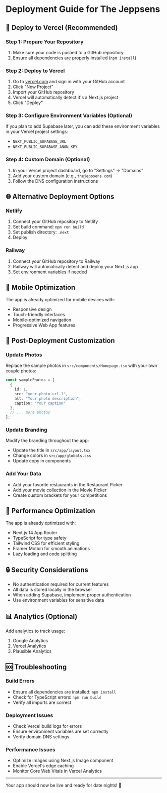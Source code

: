 # Deployment Guide for The Jeppsens

## 🚀 Deploy to Vercel (Recommended)

### Step 1: Prepare Your Repository
1. Make sure your code is pushed to a GitHub repository
2. Ensure all dependencies are properly installed (`npm install`)

### Step 2: Deploy to Vercel
1. Go to [vercel.com](https://vercel.com) and sign in with your GitHub account
2. Click "New Project"
3. Import your GitHub repository
4. Vercel will automatically detect it's a Next.js project
5. Click "Deploy"

### Step 3: Configure Environment Variables (Optional)
If you plan to add Supabase later, you can add these environment variables in your Vercel project settings:
- `NEXT_PUBLIC_SUPABASE_URL`
- `NEXT_PUBLIC_SUPABASE_ANON_KEY`

### Step 4: Custom Domain (Optional)
1. In your Vercel project dashboard, go to "Settings" → "Domains"
2. Add your custom domain (e.g., `thejeppsens.com`)
3. Follow the DNS configuration instructions

## 🌐 Alternative Deployment Options

### Netlify
1. Connect your GitHub repository to Netlify
2. Set build command: `npm run build`
3. Set publish directory: `.next`
4. Deploy

### Railway
1. Connect your GitHub repository to Railway
2. Railway will automatically detect and deploy your Next.js app
3. Set environment variables if needed

## 📱 Mobile Optimization
The app is already optimized for mobile devices with:
- Responsive design
- Touch-friendly interfaces
- Mobile-optimized navigation
- Progressive Web App features

## 🔧 Post-Deployment Customization

### Update Photos
Replace the sample photos in `src/components/Homepage.tsx` with your own couple photos:
```typescript
const samplePhotos = [
  {
    id: 1,
    src: "your-photo-url-1",
    alt: "Your photo description",
    caption: "Your caption"
  },
  // ... more photos
];
```

### Update Branding
Modify the branding throughout the app:
- Update the title in `src/app/layout.tsx`
- Change colors in `src/app/globals.css`
- Update copy in components

### Add Your Data
- Add your favorite restaurants in the Restaurant Picker
- Add your movie collection in the Movie Picker
- Create custom brackets for your competitions

## 🎯 Performance Optimization

The app is already optimized with:
- Next.js 14 App Router
- TypeScript for type safety
- Tailwind CSS for efficient styling
- Framer Motion for smooth animations
- Lazy loading and code splitting

## 🔒 Security Considerations

- No authentication required for current features
- All data is stored locally in the browser
- When adding Supabase, implement proper authentication
- Use environment variables for sensitive data

## 📊 Analytics (Optional)

Add analytics to track usage:
1. Google Analytics
2. Vercel Analytics
3. Plausible Analytics

## 🆘 Troubleshooting

### Build Errors
- Ensure all dependencies are installed: `npm install`
- Check for TypeScript errors: `npm run build`
- Verify all imports are correct

### Deployment Issues
- Check Vercel build logs for errors
- Ensure environment variables are set correctly
- Verify domain DNS settings

### Performance Issues
- Optimize images using Next.js Image component
- Enable Vercel's edge caching
- Monitor Core Web Vitals in Vercel Analytics

---

Your app should now be live and ready for date nights! 🎉 